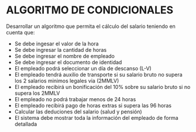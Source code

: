 # ALGORITMO DE CONDICIONALES

Desarrollar un algoritmo que permita el cálculo del salario teniendo en cuenta que:
- Se debe ingesar el valor de la hora
- Se debe ingresar la cantidad de horas
- Se debe ingresar el nombre de empleado
- Se debe ingresar el documento de identidad 
- El empleado podrá seleccionar un día de descanso (L-V)
- El empleado tendrá auxilio de transporte si su salario bruto no supera los 2 salarios minimos legales via (2MMLV)
- El empleado recibirá un bonificación del 10% sobre su salario bruto si no supera los 2MMLV
- El empleado no podrá trabajar menos de 24 horas
- El empleado recibirá pago de horas extras si supera las 96 horas
- Calcular las deduciones del salario (salud y pensión) 
- El sistema debe mostrar toda la información del empleado de forma detallada
